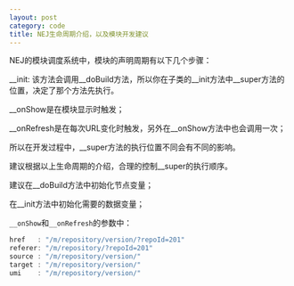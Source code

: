 ```yaml
---
layout: post
category: code
title: NEJ生命周期介绍，以及模块开发建议
---
```



NEJ的模块调度系统中，模块的声明周期有以下几个步骤：

\_\_init: 该方法会调用\_\_doBuild方法，所以你在子类的\_\_init方法中\_\_super方法的位置，决定了那个方法先执行。



\_\_onShow是在模块显示时触发；

\_\_onRefresh是在每次URL变化时触发，另外在\_\_onShow方法中也会调用一次；

所以在开发过程中，\_\_super方法的执行位置不同会有不同的影响。

建议根据以上生命周期的介绍，合理的控制\_\_super的执行顺序。


建议在\_\_doBuild方法中初始化节点变量；

在\_\_init方法中初始化需要的数据变量；



``__onShow``和``__onRefresh``的参数中：

```javascript
href   : "/m/repository/version/?repoId=201"
referer: "/m/repository/?repoId=201"
source : "/m/repository/version/"
target : "/m/repository/version/"
umi    : "/m/repository/version/"
```

